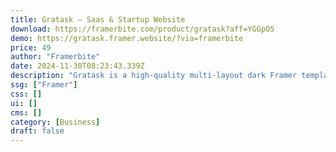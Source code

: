 ```yaml
---
title: Gratask — Saas & Startup Website
download: https://framerbite.com/product/gratask?aff=YGGpO5
demo: https://gratask.framer.website/?via=framerbite
price: 49
author: "Framerbite"
date: 2024-11-30T08:23:43.339Z
description: "Gratask is a high-quality multi-layout dark Framer template designed for SaaS and startup websites. We understand the need of a modern SaaS website. That's the reason we have crafted 16 unique pages that are necessary for any SaaS website."
ssg: ["Framer"]
css: []
ui: []
cms: []
category: [Business]
draft: false
---
```

